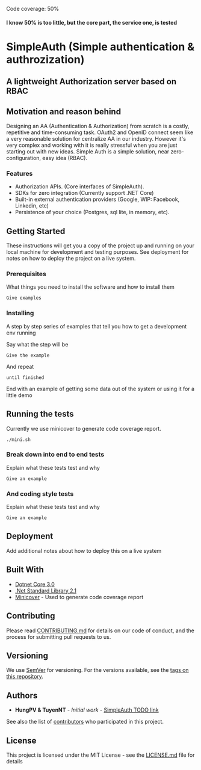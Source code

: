 Code coverage: 50%

#### I know 50% is too little, but the core part, the service one, is tested

# SimpleAuth (Simple authentication & authrozization)
## A lightweight Authorization server based on RBAC

## Motivation and reason behind
Designing an AA (Authentication & Authorization) from scratch is a costly, repetitive and time-consuming task. OAuth2 and OpenID connect seem like a very reasonable solution for centralize AA in our industry. However it's very complex and working with it is really stressful when you are just starting out with new ideas. 
Simple Auth is a simple solution, near zero-configuration, easy idea (RBAC).

### Features
- Authorization APIs. (Core interfaces of SimpleAuth).
- SDKs for zero integration (Currently support .NET Core)
- Built-in external authentication providers (Google, WIP: Facebook, Linkedin, etc)
- Persistence of your choice (Postgres, sql lite, in memory, etc).

## Getting Started

These instructions will get you a copy of the project up and running on your local machine for development and testing purposes. See deployment for notes on how to deploy the project on a live system.

### Prerequisites

What things you need to install the software and how to install them

```
Give examples
```

### Installing

A step by step series of examples that tell you how to get a development env running

Say what the step will be

```
Give the example
```

And repeat

```
until finished
```

End with an example of getting some data out of the system or using it for a little demo

## Running the tests

Currently we use minicover to generate code coverage report.
```
./mini.sh
```

### Break down into end to end tests

Explain what these tests test and why

```
Give an example
```

### And coding style tests

Explain what these tests test and why

```
Give an example
```

## Deployment

Add additional notes about how to deploy this on a live system

## Built With

* [Dotnet Core 3.0](https://dotnet.microsoft.com/download)
* [.Net Standard Library 2.1](https://dotnet.microsoft.com/download)
* [Minicover](https://github.com/lucaslorentz/minicover) - Used to generate code coverage report

## Contributing

Please read [CONTRIBUTING.md](./CONTRIBUTING.md) for details on our code of conduct, and the process for submitting pull requests to us.

## Versioning

We use [SemVer](http://semver.org/) for versioning. For the versions available, see the [tags on this repository](https://github.com/your/project/tags). 

## Authors

* **HungPV & TuyenNT** - *Initial work* - [SimpleAuth TODO link](https://github.com/SimpleAuth)

See also the list of [contributors](https://github.com/your/project/contributors) who participated in this project.

## License

This project is licensed under the MIT License - see the [LICENSE.md](LICENSE.md) file for details

